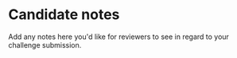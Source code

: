 # Candidate notes

Add any notes here you'd like for reviewers to see in regard to your challenge submission.
